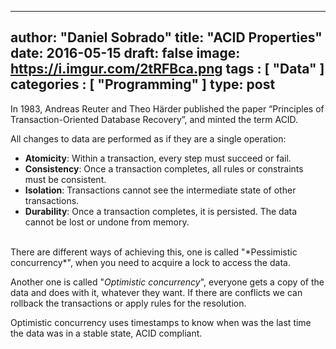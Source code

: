 
---
author: "Daniel Sobrado"
title: "ACID Properties"
date: 2016-05-15
draft: false
image: https://i.imgur.com/2tRFBca.png
tags : [
    "Data"
]
categories : [
	"Programming"
]
type: post
---

In 1983, Andreas Reuter and Theo Härder published the paper “Principles of Transaction-Oriented Database Recovery”, and minted the term ACID.

All changes to data are performed as if they are a single operation:

* **Atomicity**: Within a transaction, every step must succeed or fail.
* **Consistency**: Once a transaction completes, all rules or constraints must be consistent. 
* **Isolation**: Transactions cannot see the intermediate state of other transactions.
* **Durability**: Once a transaction completes, it is persisted. The data cannot be lost or undone from memory.

</br>
There are different ways of achieving this, one is called "*Pessimistic concurrency*", when you need to acquire a lock to access the data.

Another one is called "*Optimistic concurrency*", everyone gets a copy of the data and does with it, whatever they want. If there are conflicts we can rollback the transactions or apply rules for the resolution.

Optimistic concurrency uses timestamps to know when was the last time the data was in a stable state, ACID compliant.